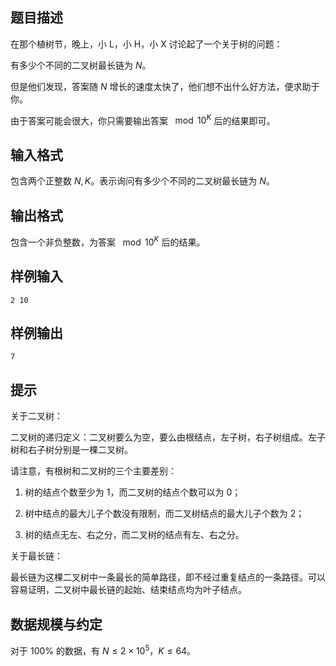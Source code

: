## 题目描述

在那个植树节，晚上，小 L，小 H，小 X 讨论起了一个关于树的问题：

有多少个不同的二叉树最长链为 $N$。

但是他们发现，答案随 $N$ 增长的速度太快了，他们想不出什么好方法，便求助于你。

由于答案可能会很大，你只需要输出答案 $\mod 10^K$ 后的结果即可。

## 输入格式

包含两个正整数 $N,K$。表示询问有多少个不同的二叉树最长链为 $N$。

## 输出格式

包含一个非负整数，为答案 $\mod 10^K$ 后的结果。

## 样例输入

```plain
2 10
```

## 样例输出

```plain
7
```

## 提示

关于二叉树：

二叉树的递归定义：二叉树要么为空，要么由根结点，左子树，右子树组成。左子树和右子树分别是一棵二叉树。

请注意，有根树和二叉树的三个主要差别：

1. 树的结点个数至少为 $1$，而二叉树的结点个数可以为 $0$；

2. 树中结点的最大儿子个数没有限制，而二叉树结点的最大儿子个数为 $2$；

3. 树的结点无左、右之分，而二叉树的结点有左、右之分。

关于最长链：

最长链为这棵二叉树中一条最长的简单路径，即不经过重复结点的一条路径。可以容易证明，二叉树中最长链的起始、结束结点均为叶子结点。

## 数据规模与约定

对于 $100\%$ 的数据，有 $N\le 2\times 10^5$，$K\le 64$。
